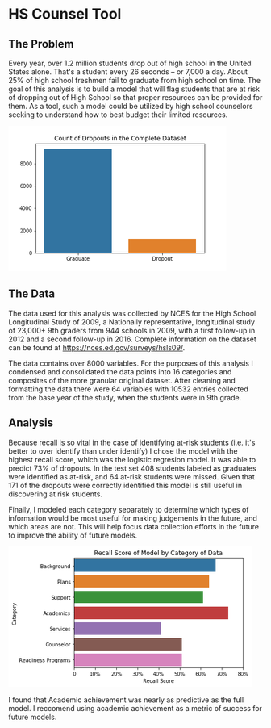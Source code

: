 # HS Counsel Tool

## The Problem

Every year, over 1.2 million students drop out of high school in the United States alone. That's a student every 26 seconds – or 7,000 a day. About 25% of high school freshmen fail to graduate from high school on time. The goal of this analysis is to build a model that will flag students that are at risk of dropping out of High School so that proper resources can be provided for them. As a tool, such a model could be utilized by high school counselors seeking to understand how to best budget their limited resources.

![](figures/dropcount.png) 

## The Data

The data used for this analysis was collected by NCES for the High School Longitudinal Study of 2009, a Nationally representative, longitudinal study of 23,000+ 9th graders from 944 schools in 2009, with a first follow-up in 2012 and a second follow-up in 2016. Complete information on the dataset can be found at https://nces.ed.gov/surveys/hsls09/. 

The data contains over 8000 variables. For the purposes of this analysis I condensed and consolidated the data points into 16 categories and composites of the more granular original dataset. After cleaning and formatting the data there were 64 variables with 10532 entries collected from the base year of the study, when the students were in 9th grade.

## Analysis

Because recall is so vital in the case of identifying at-risk students (i.e. it's better to over identify than under identify) I chose the model with the highest recall score, which was the logistic regresion model. It was able to predict 73% of dropouts. In the test set 408 students labeled as graduates were identified as at-risk, and 64 at-risk students were missed. Given that 171 of the dropouts were correctly identified this model is still useful in discovering at risk students.

Finally, I modeled each category separately to determine which types of information would be most useful for making judgements in the future, and which areas are not. This will help focus data collection efforts in the future to improve the ability of future models. 

![](figures/recall.png)

I found that Academic achievement was nearly as predictive as the full model. I reccomend using academic achievement as a metric of success for future models.